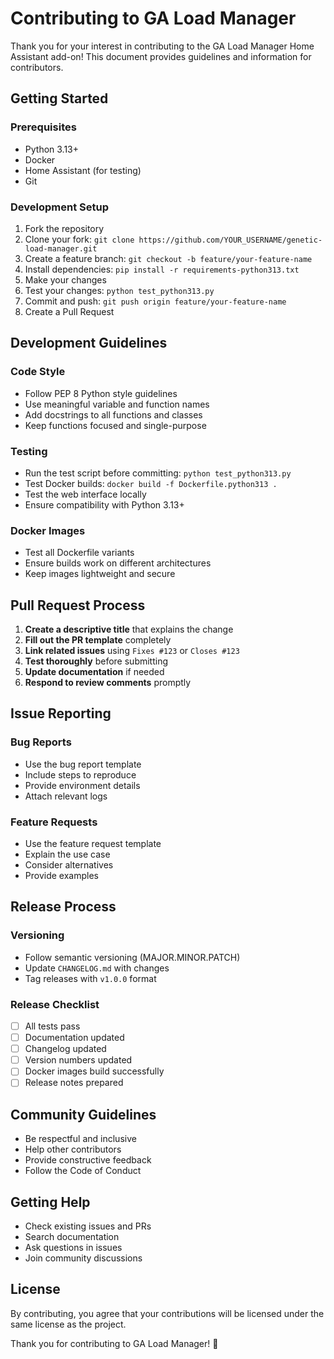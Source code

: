 # Contributing to GA Load Manager

Thank you for your interest in contributing to the GA Load Manager Home Assistant add-on! This document provides guidelines and information for contributors.

## Getting Started

### Prerequisites
- Python 3.13+
- Docker
- Home Assistant (for testing)
- Git

### Development Setup
1. Fork the repository
2. Clone your fork: `git clone https://github.com/YOUR_USERNAME/genetic-load-manager.git`
3. Create a feature branch: `git checkout -b feature/your-feature-name`
4. Install dependencies: `pip install -r requirements-python313.txt`
5. Make your changes
6. Test your changes: `python test_python313.py`
7. Commit and push: `git push origin feature/your-feature-name`
8. Create a Pull Request

## Development Guidelines

### Code Style
- Follow PEP 8 Python style guidelines
- Use meaningful variable and function names
- Add docstrings to all functions and classes
- Keep functions focused and single-purpose

### Testing
- Run the test script before committing: `python test_python313.py`
- Test Docker builds: `docker build -f Dockerfile.python313 .`
- Test the web interface locally
- Ensure compatibility with Python 3.13+

### Docker Images
- Test all Dockerfile variants
- Ensure builds work on different architectures
- Keep images lightweight and secure

## Pull Request Process

1. **Create a descriptive title** that explains the change
2. **Fill out the PR template** completely
3. **Link related issues** using `Fixes #123` or `Closes #123`
4. **Test thoroughly** before submitting
5. **Update documentation** if needed
6. **Respond to review comments** promptly

## Issue Reporting

### Bug Reports
- Use the bug report template
- Include steps to reproduce
- Provide environment details
- Attach relevant logs

### Feature Requests
- Use the feature request template
- Explain the use case
- Consider alternatives
- Provide examples

## Release Process

### Versioning
- Follow semantic versioning (MAJOR.MINOR.PATCH)
- Update `CHANGELOG.md` with changes
- Tag releases with `v1.0.0` format

### Release Checklist
- [ ] All tests pass
- [ ] Documentation updated
- [ ] Changelog updated
- [ ] Version numbers updated
- [ ] Docker images build successfully
- [ ] Release notes prepared

## Community Guidelines

- Be respectful and inclusive
- Help other contributors
- Provide constructive feedback
- Follow the Code of Conduct

## Getting Help

- Check existing issues and PRs
- Search documentation
- Ask questions in issues
- Join community discussions

## License

By contributing, you agree that your contributions will be licensed under the same license as the project.

Thank you for contributing to GA Load Manager! 🚀 